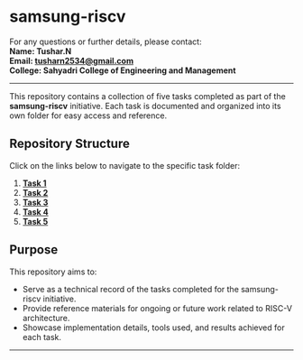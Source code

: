 # samsung-riscv

For any questions or further details, please contact:  
**Name: Tushar.N**  
**Email: tusharn2534@gmail.com**  
**College: Sahyadri College of Engineering and Management**  

---

This repository contains a collection of five tasks completed as part of the **samsung-riscv** initiative. Each task is documented and organized into its own folder for easy access and reference.

## Repository Structure

Click on the links below to navigate to the specific task folder:

1. **[Task 1](./Task%201/)**
2. **[Task 2](./Task%202/)**
3. **[Task 3](./Task%203/)**
4. **[Task 4](./Task%204/)**
5. **[Task 5](./Task%205/)**

## Purpose

This repository aims to:  
- Serve as a technical record of the tasks completed for the samsung-riscv initiative.  
- Provide reference materials for ongoing or future work related to RISC-V architecture.  
- Showcase implementation details, tools used, and results achieved for each task.

---
